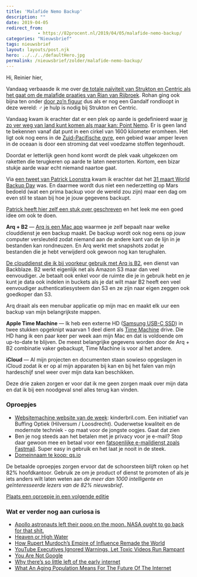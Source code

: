 ```yaml
---
title: 'Malafide Nemo Backup'
description: ""
date: 2019-04-05
redirect_from: 
            - https://82procent.nl/2019/04/05/malafide-nemo-backup/
categories: "Nieuwsbrief"
tags: nieuwsbrief	
layout: layouts/post.njk
hero: ../../../defaultHero.jpg
permalink: /nieuwsbrief/zolder/malafide-nemo-backup/
---
```

Hi, Reinier hier,

Vandaag verbaasde ik me over [de totale naïviteit van Strukton en Centric als het gaat om de malafide praatjes van Rian van Rijbroek](https://www.strukton.nl/nieuws/2019/mediaberichten-rond-gerard-sanderink/). Rohan ging ook bijna ten onder [door zo’n figuur](https://youtu.be/ckq-4Y6a87s) dus als er nog een Gandalf rondloopt in deze wereld: ‍♂️ je hulp is nodig bij Strukton en Centric.

Vandaag kwam ik erachter dat er een plek op aarde is gedefinieerd waar [je zo ver weg van land kunt komen als maar kan: Point Nemo](https://allthatsinteresting.com/point-nemo). Er is geen land te bekennen vanaf dat punt in een cirkel van 1600 kilometer eromheen. Het ligt ook nog eens in de [Zuid-Pacifische gyre](https://nl.wikipedia.org/wiki/Zuid-Pacifische_gyre), een gebied waar amper leven in de oceaan is door een stroming dat veel voedzame stoffen tegenhoudt.

Doordat er letterlijk geen hond komt wordt de plek vaak uitgekozen om raketten die terugkeren op aarde te laten neerstorten. Kortom, een bizar stukje aarde waar echt niemand naartoe gaat.

Via [een tweet van Patrick Loonstra](https://twitter.com/patrickloonstra/status/1112990307216510976) kwam ik erachter dat het [31 maart World Backup Day](https://www.forbes.com/sites/tomcoughlin/2019/03/31/world-backup-day-2019/) was. En daarmee wordt dus niet een nederzetting op Mars bedoeld (wat een prima backup voor de wereld zou zijn) maar een dag om even stil te staan bij hoe je jouw gegevens backupt.

[Patrick heeft hier zelf een stuk over geschreven](https://www.patrickloonstra.nl/notities/backup-dag-dus-back-alles-op/) en het leek me een goed idee om ook te doen.

**Arq + B2** — [Arq is een Mac app](https://www.arqbackup.com) waarmee je zelf bepaalt naar welke clouddienst je een backup maakt. De backup wordt ook nog eens op jouw computer versleuteld zodat niemand aan de andere kant van de lijn in je bestanden kan rondneuzen. En Arq werkt met snapshots zodat je bestanden die je hebt verwijderd ook gewoon nog kan terughalen.

[De clouddienst die ik bij voorkeur gebruik met Arq is B2](https://www.backblaze.com/cloud-storage), een dienst van Backblaze. B2 werkt eigenlijk net als Amazon S3 maar dan veel eenvoudiger. Je betaalt ook enkel voor de ruimte die je in gebruik hebt en je kunt je data ook indelen in buckets als je dat wilt maar B2 heeft een veel eenvoudiger authenticatiesysteem dan S3 en ze zijn naar eigen zeggen ook goedkoper dan S3.

Arq draait als een menubar applicatie op mijn mac en maakt elk uur een backup van mijn belangrijkste mappen.

**Apple Time Machine** — Ik heb een externe HD ([Samsung USB-C SSD](https://www.coolblue.nl/product/785051/samsung-portable-t5-1tb.html)) in twee stukken opgeknipt waarvan 1 deel dient als [Time Machine](https://support.apple.com/en-us/HT201250) drive. Die HD hang ik een paar keer per week aan mijn Mac en dat is voldoende om up-to-date te blijven. De meest belangrijke gegevens worden door de Arq + B2 combinatie vaker gebackupt, Time Machine is voor al het andere.

**iCloud** — Al mijn projecten en documenten staan sowieso opgeslagen in iCloud zodat ik er op al mijn apparaten bij kan en bij het falen van mijn hardeschijf snel weer over mijn data kan beschikken.

Deze drie zaken zorgen er voor dat ik me geen zorgen maak over mijn data en dat ik bij een noodgeval snel alles terug kan vinden.

### Oproepjes

- [Websitemachine website van de week](https://www.websitemachine.nl/nieuws/?nieuws=Website_van_de_week_kinderbrilcom&item=6&campaign=82procent): kinderbril.com. Een initiatief van Buffing Optiek (Hilversum / Loosdrecht). Ouderwetse kwaliteit en de modernste techniek - op maat voor de jongste oogjes. Gaat dat zien
- Ben je nog steeds aan het betalen met je privacy voor je e-mail? Stop daar gewoon mee en betaal voor een [fatsoenlijke e-maildienst zoals Fastmail](https://www.fastmail.com/?STKI=16948328). Super easy in gebruik en het laat je nooit in de steek.
- [Domeinnaam te koop: qs.io](https://qs.io)

De betaalde oproepjes zorgen ervoor dat de schoorsteen blijft roken op het 82% hoofdkantoor. Gebruik ze om je product of dienst te promoten of als je iets anders wilt laten weten aan _de meer dan 1000 intelligente en geïnteresseerde lezers van de 82% nieuwsbrief_.

[Plaats een oproepje in een volgende editie](https://forms.82procent.nl)

### Wat er verder nog aan curiosa is

- [Apollo astronauts left their poop on the moon. NASA ought to go back for that shit.](https://www.vox.com/science-and-health/2019/3/22/18236125/apollo-moon-poop-mars-science)
- [Heaven or High Water](https://popula.com/2019/04/02/heaven-or-high-water/)
- [How Rupert Murdoch’s Empire of Influence Remade the World](https://www.nytimes.com/interactive/2019/04/03/magazine/rupert-murdoch-fox-news-trump.html)
- [YouTube Executives Ignored Warnings, Let Toxic Videos Run Rampant](https://www.bloomberg.com/news/features/2019-04-02/youtube-executives-ignored-warnings-letting-toxic-videos-run-rampant)
- [You Are Not Google](https://blog.bradfieldcs.com/you-are-not-google-84912cf44afb)
- [Why there’s so little left of the early internet](http://www.bbc.com/future/story/20190401-why-theres-so-little-left-of-the-early-internet)
- [What An Aging Population Means For The Future Of The Internet](https://www.buzzfeednews.com/article/craigsilverman/old-and-online-fake-news-aging-population)

